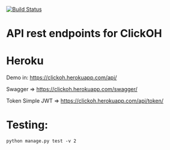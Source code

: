 [![Build Status](https://app.travis-ci.com/fstnando/clickoh.svg?branch=main)](https://app.travis-ci.com/fstnando/clickoh)

# API rest endpoints for ClickOH

# Heroku

Demo in: https://clickoh.herokuapp.com/api/

Swagger => https://clickoh.herokuapp.com/swagger/

Token Simple JWT => https://clickoh.herokuapp.com/api/token/

# Testing:

    python manage.py test -v 2
